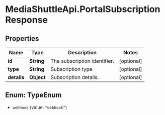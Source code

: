 # MediaShuttleApi.PortalSubscriptionResponse

## Properties
Name | Type | Description | Notes
------------ | ------------- | ------------- | -------------
**id** | **String** | The subscription identifier. | [optional] 
**type** | **String** | Subscription type | [optional] 
**details** | **Object** | Subscription details. | [optional] 


<a name="TypeEnum"></a>
## Enum: TypeEnum


* `webhook` (value: `"webhook"`)




